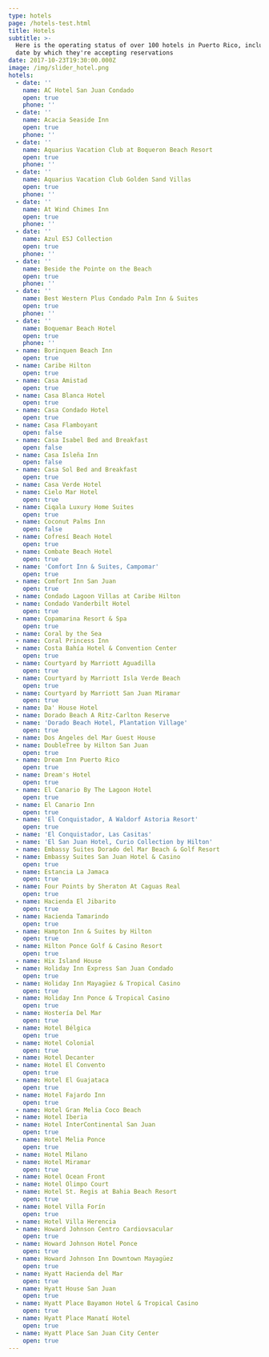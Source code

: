 ```yaml
---
type: hotels
page: /hotels-test.html
title: Hotels
subtitle: >-
  Here is the operating status of over 100 hotels in Puerto Rico, including the
  date by which they're accepting reservations
date: 2017-10-23T19:30:00.000Z
image: /img/slider_hotel.png
hotels:
  - date: ''
    name: AC Hotel San Juan Condado
    open: true
    phone: ''
  - date: ''
    name: Acacia Seaside Inn
    open: true
    phone: ''
  - date: ''
    name: Aquarius Vacation Club at Boqueron Beach Resort
    open: true
    phone: ''
  - date: ''
    name: Aquarius Vacation Club Golden Sand Villas
    open: true
    phone: ''
  - date: ''
    name: At Wind Chimes Inn
    open: true
    phone: ''
  - date: ''
    name: Azul ESJ Collection
    open: true
    phone: ''
  - date: ''
    name: Beside the Pointe on the Beach
    open: true
    phone: ''
  - date: ''
    name: Best Western Plus Condado Palm Inn & Suites
    open: true
    phone: ''
  - date: ''
    name: Boquemar Beach Hotel
    open: true
    phone: ''
  - name: Borinquen Beach Inn
    open: true
  - name: Caribe Hilton
    open: true
  - name: Casa Amistad
    open: true
  - name: Casa Blanca Hotel
    open: true
  - name: Casa Condado Hotel
    open: true
  - name: Casa Flamboyant
    open: false
  - name: Casa Isabel Bed and Breakfast
    open: false
  - name: Casa Isleña Inn
    open: false
  - name: Casa Sol Bed and Breakfast
    open: true
  - name: Casa Verde Hotel
  - name: Cielo Mar Hotel
    open: true
  - name: Ciqala Luxury Home Suites
    open: true
  - name: Coconut Palms Inn
    open: false
  - name: Cofresí Beach Hotel
    open: true
  - name: Combate Beach Hotel
    open: true
  - name: 'Comfort Inn & Suites, Campomar'
    open: true
  - name: Comfort Inn San Juan
    open: true
  - name: Condado Lagoon Villas at Caribe Hilton
  - name: Condado Vanderbilt Hotel
    open: true
  - name: Copamarina Resort & Spa
    open: true
  - name: Coral by the Sea
  - name: Coral Princess Inn
  - name: Costa Bahía Hotel & Convention Center
    open: true
  - name: Courtyard by Marriott Aguadilla
    open: true
  - name: Courtyard by Marriott Isla Verde Beach
    open: true
  - name: Courtyard by Marriott San Juan Miramar
    open: true
  - name: Da' House Hotel
  - name: Dorado Beach A Ritz-Carlton Reserve
  - name: 'Dorado Beach Hotel, Plantation Village'
    open: true
  - name: Dos Angeles del Mar Guest House
  - name: DoubleTree by Hilton San Juan
    open: true
  - name: Dream Inn Puerto Rico
    open: true
  - name: Dream's Hotel
    open: true
  - name: El Canario By The Lagoon Hotel
    open: true
  - name: El Canario Inn
    open: true
  - name: 'El Conquistador, A Waldorf Astoria Resort'
    open: true
  - name: 'El Conquistador, Las Casitas'
  - name: 'El San Juan Hotel, Curio Collection by Hilton'
  - name: Embassy Suites Dorado del Mar Beach & Golf Resort
  - name: Embassy Suites San Juan Hotel & Casino
    open: true
  - name: Estancia La Jamaca
    open: true
  - name: Four Points by Sheraton At Caguas Real
    open: true
  - name: Hacienda El Jibarito
    open: true
  - name: Hacienda Tamarindo
    open: true
  - name: Hampton Inn & Suites by Hilton
    open: true
  - name: Hilton Ponce Golf & Casino Resort
    open: true
  - name: Hix Island House
  - name: Holiday Inn Express San Juan Condado
    open: true
  - name: Holiday Inn Mayagüez & Tropical Casino
    open: true
  - name: Holiday Inn Ponce & Tropical Casino
    open: true
  - name: Hostería Del Mar
    open: true
  - name: Hotel Bélgica
    open: true
  - name: Hotel Colonial
    open: true
  - name: Hotel Decanter
  - name: Hotel El Convento
    open: true
  - name: Hotel El Guajataca
    open: true
  - name: Hotel Fajardo Inn
    open: true
  - name: Hotel Gran Melia Coco Beach
  - name: Hotel Iberia
  - name: Hotel InterContinental San Juan
    open: true
  - name: Hotel Melia Ponce
    open: true
  - name: Hotel Milano
  - name: Hotel Miramar
    open: true
  - name: Hotel Ocean Front
  - name: Hotel Olimpo Court
  - name: Hotel St. Regis at Bahia Beach Resort
    open: true
  - name: Hotel Villa Forín
    open: true
  - name: Hotel Villa Herencia
  - name: Howard Johnson Centro Cardiovsacular
    open: true
  - name: Howard Johnson Hotel Ponce
    open: true
  - name: Howard Johnson Inn Downtown Mayagüez
    open: true
  - name: Hyatt Hacienda del Mar
    open: true
  - name: Hyatt House San Juan
    open: true
  - name: Hyatt Place Bayamon Hotel & Tropical Casino
    open: true
  - name: Hyatt Place Manatí Hotel
    open: true
  - name: Hyatt Place San Juan City Center
    open: true
---
```


